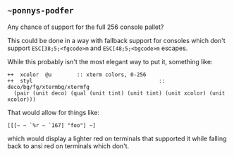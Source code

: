 ## `~ponnys-podfer`
Any chance of support for the full 256 console pallet?

This could be done in a way with fallback support for consoles which don't support `ESC[38;5;<fgcode>m` and `ESC[48;5;<bgcode>m` escapes.

While this probably isn't the most elegant way to put it, something like:

    ++  xcolor  @u        :: xterm colors, 0-256
    ++  styl                                        ::  deco/bg/fg/xtermbg/xtermfg
      (pair (unit deco) (qual (unit tint) (unit tint) (unit xcolor) (unit xcolor)))

That would allow for things like:

    [[[~ ~ `%r ~ `167] "foo"] ~]

which would display a lighter red on terminals that supported it while falling back to ansi red on terminals which don't.
